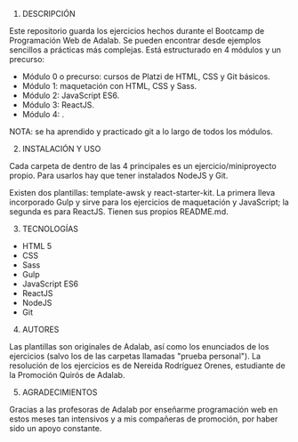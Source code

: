 1. DESCRIPCIÓN

Este repositorio guarda los ejercicios hechos durante el Bootcamp de Programación Web de Adalab. Se pueden encontrar desde ejemplos sencillos a prácticas más complejas. Está estructurado en 4 módulos y un precurso:

- Módulo 0 o precurso: cursos de Platzi de HTML, CSS y Git básicos.
- Módulo 1: maquetación con HTML, CSS y Sass.
- Módulo 2: JavaScript ES6.
- Módulo 3: ReactJS.
- Módulo 4: .

NOTA: se ha aprendido y practicado git a lo largo de todos los módulos.

2. INSTALACIÓN Y USO

Cada carpeta de dentro de las 4 principales es un ejercicio/miniproyecto propio. Para usarlos hay que tener instalados NodeJS y Git.

Existen dos plantillas: template-awsk y react-starter-kit. La primera lleva incorporado Gulp y sirve para los ejercicios de maquetación y JavaScript; la segunda es para ReactJS. Tienen sus propios README.md.

3. TECNOLOGÍAS

- HTML 5
- CSS
- Sass
- Gulp
- JavaScript ES6
- ReactJS
- NodeJS
- Git

4. AUTORES

Las plantillas son originales de Adalab, así como los enunciados de los ejercicios (salvo los de las carpetas llamadas "prueba personal"). La resolución de los ejercicios es de Nereida Rodríguez Orenes, estudiante de la Promoción Quirós de Adalab.

5. AGRADECIMIENTOS

Gracias a las profesoras de Adalab por enseñarme programación web en estos meses tan intensivos y a mis compañeras de promoción, por haber sido un apoyo constante.
